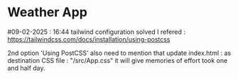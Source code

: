 # Weather App

#09-02-2025 : 16:44
tailwind configuration solved I refered
: https://tailwindcss.com/docs/installation/using-postcss

2nd option 'Using PostCSS' also need to mention that update index.html : <link href="/src/App.css" rel="stylesheet">
as destination CSS file : "/src/App.css"
it will give memories of effort took one and half day.
